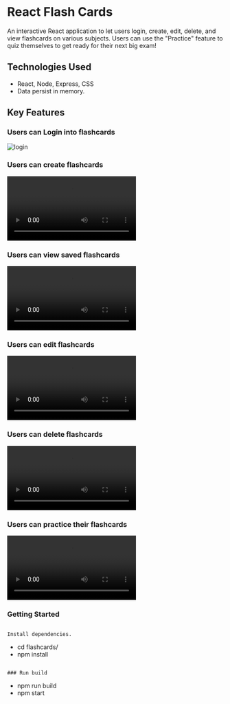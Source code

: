 # React Flash Cards

An interactive React application to let users login, create, edit, delete, and view flashcards on various subjects.  Users can use the "Practice" feature to quiz themselves to get ready for their next big exam!

## Technologies Used
- React, Node, Express, CSS
- Data persist in memory.

## Key Features

### Users can Login into flashcards
![login](screenshot/login.png)

### Users can create flashcards
<!-- <img src="images/AddNewFlashcard.webm" alt="Oops...cant display"> -->
![add flashcards](images/AddNewFlashcard.webm)

### Users can view saved flashcards
<!-- <img src="images/ViewFlashcards.webm" alt="Oops...cant display"> -->
![view flashcards](SelfPractice\flashcards\images\ViewFlashcards.webm)

### Users can edit flashcards
<!-- <img src="images/EditFlashcards.webm" alt="Oops...cant display"> -->
![edit](images/EditFlashcards.webm)

### Users can delete flashcards
<!-- <img src="images/DeleteFlashcard.webm" alt="Oops...cant display"> -->
![delete](images/DeleteFlashcard.webm)

### Users can practice their flashcards
<!-- <img src="images/PracticeFlashcards.webm" alt="Oops...cant display"> -->
![practice](images/PracticeFlashcards.webm)

### Getting Started

```

Install dependencies.
```
- cd flashcards/
- npm install
```

### Run build
```
- npm run build
- npm start
```
